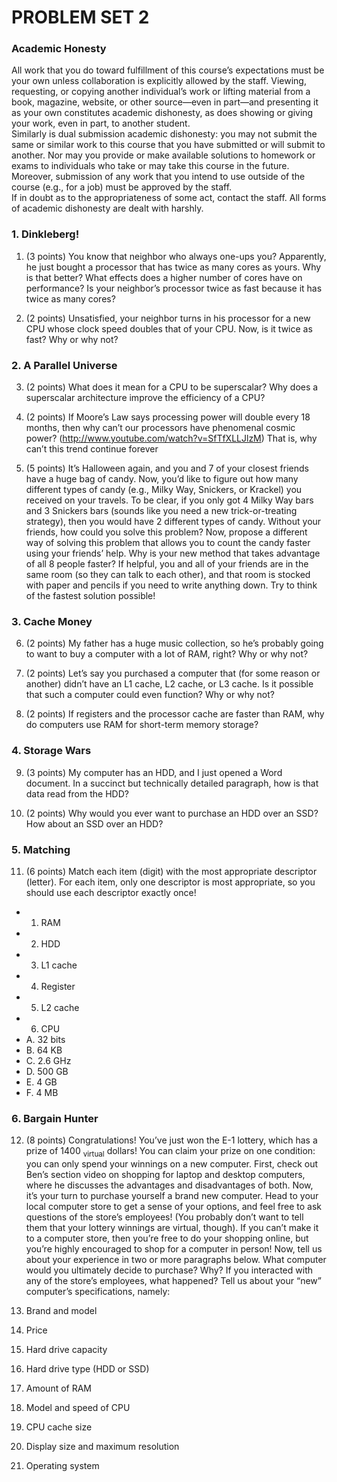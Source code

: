 # PROBLEM SET 2

### Academic Honesty

All work that you do toward fulfillment of this course’s expectations must be your own unless collaboration
is explicitly allowed by the staff. Viewing, requesting, or copying another individual’s
work or lifting material from a book, magazine, website, or other source—even in part—and presenting
it as your own constitutes academic dishonesty, as does showing or giving your work, even
in part, to another student.<br/>
Similarly is dual submission academic dishonesty: you may not submit the same or similar work
to this course that you have submitted or will submit to another. Nor may you provide or make
available solutions to homework or exams to individuals who take or may take this course in the
future. Moreover, submission of any work that you intend to use outside of the course (e.g., for a
job) must be approved by the staff.<br/>
If in doubt as to the appropriateness of some act, contact the staff. All forms of academic dishonesty
are dealt with harshly.

### 1. Dinkleberg!
1. (3 points) You know that neighbor who always one-ups you? Apparently, he just bought a
processor that has twice as many cores as yours. Why is that better? What effects does a higher
number of cores have on performance? Is your neighbor’s processor twice as fast because it has
twice as many cores?

2. (2 points) Unsatisfied, your neighbor turns in his processor for a new CPU whose clock speed
doubles that of your CPU. Now, is it twice as fast? Why or why not?

### 2. A Parallel Universe
3. (2 points) What does it mean for a CPU to be superscalar? Why does a superscalar architecture
improve the efficiency of a CPU?

4. (2 points) If Moore’s Law says processing power will double every 18 months, then why can’t our
processors have phenomenal cosmic power? (http://www.youtube.com/watch?v=SfTfXLLJlzM)
That is, why can’t this trend continue forever

5. (5 points) It’s Halloween again, and you and 7 of your closest friends have a huge bag of candy.
Now, you’d like to figure out how many different types of candy (e.g., Milky Way, Snickers, or
Krackel) you received on your travels. To be clear, if you only got 4 Milky Way bars and 3 Snickers
bars (sounds like you need a new trick-or-treating strategy), then you would have 2 different types
of candy. Without your friends, how could you solve this problem? Now, propose a different way
of solving this problem that allows you to count the candy faster using your friends’ help. Why is
your new method that takes advantage of all 8 people faster? If helpful, you and all of your friends
are in the same room (so they can talk to each other), and that room is stocked with paper and
pencils if you need to write anything down. Try to think of the fastest solution possible!

### 3. Cache Money
6. (2 points) My father has a huge music collection, so he’s probably going to want to buy a computer
with a lot of RAM, right? Why or why not?

7. (2 points) Let’s say you purchased a computer that (for some reason or another) didn’t have an
L1 cache, L2 cache, or L3 cache. Is it possible that such a computer could even function? Why or
why not?

8. (2 points) If registers and the processor cache are faster than RAM, why do computers use
RAM for short-term memory storage?

### 4. Storage Wars
9. (3 points) My computer has an HDD, and I just opened a Word document. In a succinct but
technically detailed paragraph, how is that data read from the HDD?

10. (2 points) Why would you ever want to purchase an HDD over an SSD? How about an SSD
over an HDD?

### 5. Matching
11. (6 points) Match each item (digit) with the most appropriate descriptor (letter). For each item, only one descriptor is most appropriate, so you should use each descriptor exactly once!
  * 1. RAM
  * 2. HDD
  * 3. L1 cache
  * 4. Register
  * 5. L2 cache
  * 6. CPU
  * A. 32 bits
  * B. 64 KB
  * C. 2.6 GHz
  * D. 500 GB
  * E. 4 GB
  * F. 4 MB

### 6. Bargain Hunter
12. (8 points) Congratulations! You’ve just won the E-1 lottery, which has a prize of 1400 <sub>virtual</sub>
dollars! You can claim your prize on one condition: you can only spend your winnings on a new
computer. First, check out Ben’s section video on shopping for laptop and desktop computers,
where he discusses the advantages and disadvantages of both. Now, it’s your turn to purchase yourself
a brand new computer. Head to your local computer store to get a sense of your options, and
feel free to ask questions of the store’s employees! (You probably don’t want to tell them that your
lottery winnings are virtual, though). If you can’t make it to a computer store, then you’re free to
do your shopping online, but you’re highly encouraged to shop for a computer in person!
Now, tell us about your experience in two or more paragraphs below. What computer would you
ultimately decide to purchase? Why? If you interacted with any of the store’s employees, what
happened? Tell us about your “new” computer’s specifications, namely:

  1. Brand and model
  2. Price
  3. Hard drive capacity
  4. Hard drive type (HDD or SSD)
  5. Amount of RAM
  6. Model and speed of CPU
  7. CPU cache size
  8. Display size and maximum resolution
  9. Operating system
